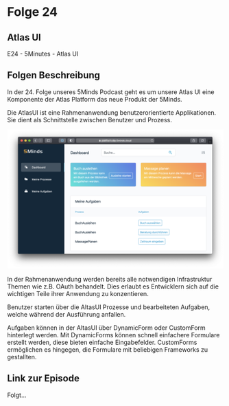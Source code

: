 # Folge 24

## Atlas UI

E24 - 5Minutes - Atlas UI

## Folgen Beschreibung

In der 24. Folge unseres 5Minds Podcast geht es um unsere Atlas UI eine Komponente der Atlas Platform das neue Produkt der 5Minds.

Die AtlasUI ist eine Rahmenanwendung benutzerorientierte Applikationen. Sie dient als Schnittstelle zwischen Benutzer und Prozess.

![Screenshot AtlasUI](./atlasui-screen.png)

In der Rahmenanwendung werden bereits alle notwendigen Infrastruktur Themen wie z.B. OAuth behandelt. Dies erlaubt
es Entwicklern sich auf die wichtigen Teile ihrer Anwendung zu konzentieren.

Benutzer starten über die AltasUI Prozesse und bearbeiteten Aufgaben, welche während der Ausführung anfallen.

Aufgaben können in der AltasUI über DynamicForm oder CustomForm hinterlegt werden. Mit DynamicForms können schnell
einfachere Formulare erstellt werden, diese bieten einfache Eingabefelder. CustomForms ermöglichen es hingegen,
die Formulare mit beliebigen Frameworks zu gestallten.

## Link zur Episode

Folgt...
